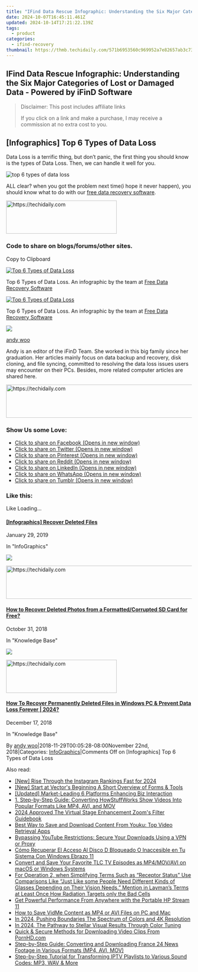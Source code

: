 ```yaml
---
title: "IFind Data Rescue Infographic: Understanding the Six Major Categories of Lost or Damaged Data - Powered by iFinD Software"
date: 2024-10-07T16:45:11.461Z
updated: 2024-10-14T17:21:22.139Z
tags:
  - product
categories:
  - ifind-recovery
thumbnail: https://thmb.techidaily.com/571b6953560c969952a7e82657ab3c73d752ed211ca4fd673ea682421459ce79.png
---
```


## IFind Data Rescue Infographic: Understanding the Six Major Categories of Lost or Damaged Data - Powered by iFinD Software

>  Disclaimer: This post includes affiliate links
>
>  If you click on a link and make a purchase, I may receive a commission at no extra cost to you.
>

## \[Infographics\] Top 6 Types of Data Loss

Data Loss is a terrific thing, but don’t panic, the first thing you should know is the types of Data Loss. Then, we can handle it well for you.

![top 6 types of data loss](https://i0.wp.com/www.ifind-recovery.com/wp-content/uploads/2018/11/top-6-types-of-data-loss.jpg?resize=800%2C2000&ssl=1 "top 6 types of data loss")

ALL clear? when you got the problem next time(i hope it never happen), you should know what to do with our [free data recovery software](https://www.ifind-recovery.com/).

<!-- affiliate ads begin -->
<a href="https://aligracehair.sjv.io/c/5597632/1925468/19272" target="_top" id="1925468">
  <img src="//a.impactradius-go.com/display-ad/19272-1925468" border="0" alt="https://techidaily.com" width="300" height="90"/>
</a>
<img height="0" width="0" src="https://aligracehair.sjv.io/i/5597632/1925468/19272" style="position:absolute;visibility:hidden;" border="0" />
<!-- affiliate ads end -->

### **Code to share on blogs/forums/other sites.**

Copy to Clipboard

<a href=" https://www.ifind-recovery.com/data-recovery-infographics/infographics-top-6-types-of-data-loss/" title="Top 6 Types of Data Loss Infographic - iFinD"><img decoding="async" src="https://i0.wp.com/www.ifind-recovery.com/wp-content/uploads/2018/11/top-6-types-of-data-loss.jpg?w=1100&ssl=1" alt="Top 6 Types of Data Loss" data-recalc-dims="1" /></a><p>Top 6 Types of Data Loss. An infographic by the team at <a href="https://www.ifind-recovery.com" title="Free Data Recovery Software">Free Data Recovery Software</a><p></p>

<a href=" https://www.ifind-recovery.com/data-recovery-infographics/infographics-top-6-types-of-data-loss/" title="Top 6 Types of Data Loss Infographic - iFinD"><img decoding="async" src="https://i0.wp.com/www.ifind-recovery.com/wp-content/uploads/2018/11/top-6-types-of-data-loss.jpg?w=1100&ssl=1" alt="Top 6 Types of Data Loss" data-recalc-dims="1" /></a><p>Top 6 Types of Data Loss. An infographic by the team at <a href="https://www.ifind-recovery.com" title="Free Data Recovery Software">Free Data Recovery Software</a><p></p>

![](https://i0.wp.com/www.ifind-recovery.com/wp-content/uploads/2024/03/R-C.png?resize=100%2C100&ssl=1)

[andy woo](https://www.ifind-recovery.com/author/andywoo/)

Andy is an editor of the iFinD Team. She worked in this big family since her graduation. Her articles mainly focus on data backup and recovery, disk cloning, and file syncing, committed to resolving the data loss issues users may encounter on their PCs. Besides, more related computer articles are shared here.

<!-- affiliate ads begin -->
<a href="https://appsumo.8odi.net/c/5597632/2037334/7443" target="_top" id="2037334">
  <img src="//a.impactradius-go.com/display-ad/7443-2037334" border="0" alt="https://techidaily.com" width="728" height="90"/>
</a>
<img height="0" width="0" src="https://appsumo.8odi.net/i/5597632/2037334/7443" style="position:absolute;visibility:hidden;" border="0" />
<!-- affiliate ads end -->

### Show Us some Love:

* [Click to share on Facebook (Opens in new window)](https://www.ifind-recovery.com/data-recovery-infographics/infographics-top-6-types-of-data-loss/?share=facebook&nb=1 "Click to share on Facebook")
* [Click to share on Twitter (Opens in new window)](https://www.ifind-recovery.com/data-recovery-infographics/infographics-top-6-types-of-data-loss/?share=twitter&nb=1 "Click to share on Twitter")
* [Click to share on Pinterest (Opens in new window)](https://www.ifind-recovery.com/data-recovery-infographics/infographics-top-6-types-of-data-loss/?share=pinterest&nb=1 "Click to share on Pinterest")
* [Click to share on Reddit (Opens in new window)](https://www.ifind-recovery.com/data-recovery-infographics/infographics-top-6-types-of-data-loss/?share=reddit&nb=1 "Click to share on Reddit")
* [Click to share on LinkedIn (Opens in new window)](https://www.ifind-recovery.com/data-recovery-infographics/infographics-top-6-types-of-data-loss/?share=linkedin&nb=1 "Click to share on LinkedIn")
* [Click to share on WhatsApp (Opens in new window)](https://www.ifind-recovery.com/data-recovery-infographics/infographics-top-6-types-of-data-loss/?share=jetpack-whatsapp&nb=1 "Click to share on WhatsApp")
* [Click to share on Tumblr (Opens in new window)](https://www.ifind-recovery.com/data-recovery-infographics/infographics-top-6-types-of-data-loss/?share=tumblr&nb=1 "Click to share on Tumblr")

### Like this:

Like Loading...

[](https://www.ifind-recovery.com/data-recovery-infographics/infographics-recover-deleted-files/ "[Infographics] Recover Deleted Files")

#### [\[Infographics\] Recover Deleted Files](https://www.ifind-recovery.com/data-recovery-infographics/infographics-recover-deleted-files/ "[Infographics] Recover Deleted Files")

January 29, 2019

In "InfoGraphics"

[![](https://i0.wp.com/www.ifind-recovery.com/wp-content/uploads/2018/10/How-To-Recover-Deleted-Photos-Pictures-From-SD-Card-1.jpg?fit=640%2C426&ssl=1&resize=350%2C200)](https://www.ifind-recovery.com/how-to/how-to-recover-deleted-photos-from-sd-card/ "How to Recover Deleted Photos from a Formatted/Corrupted SD Card for Free?")

<!-- affiliate ads begin -->
<a href="https://appsumo.8odi.net/c/5597632/2043662/7443" target="_top" id="2043662">
  <img src="//a.impactradius-go.com/display-ad/7443-2043662" border="0" alt="https://techidaily.com" width="728" height="90"/>
</a>
<img height="0" width="0" src="https://appsumo.8odi.net/i/5597632/2043662/7443" style="position:absolute;visibility:hidden;" border="0" />
<!-- affiliate ads end -->

#### [How to Recover Deleted Photos from a Formatted/Corrupted SD Card for Free?](https://www.ifind-recovery.com/how-to/how-to-recover-deleted-photos-from-sd-card/ "How to Recover Deleted Photos from a Formatted/Corrupted SD Card for Free?")

October 31, 2018

In "Knowledge Base"

[![](https://i0.wp.com/www.ifind-recovery.com/wp-content/uploads/2018/12/Windows_10.png?fit=1025%2C576&ssl=1&resize=350%2C200)](https://www.ifind-recovery.com/how-to/recover-deleted-files-windows-10-7-8/ "How To Recover Permanently Deleted Files in Windows PC &#038; Prevent Data Loss Forever | 2024?")

<!-- affiliate ads begin -->
<a href="https://aligracehair.sjv.io/c/5597632/1938745/19272" target="_top" id="1938745">
  <img src="//a.impactradius-go.com/display-ad/19272-1938745" border="0" alt="https://techidaily.com" width="300" height="90"/>
</a>
<img height="0" width="0" src="https://aligracehair.sjv.io/i/5597632/1938745/19272" style="position:absolute;visibility:hidden;" border="0" />
<!-- affiliate ads end -->

#### [How To Recover Permanently Deleted Files in Windows PC & Prevent Data Loss Forever | 2024?](https://www.ifind-recovery.com/how-to/recover-deleted-files-windows-10-7-8/ "How To Recover Permanently Deleted Files in Windows PC &#038; Prevent Data Loss Forever | 2024?")

December 17, 2018

In "Knowledge Base"

By [andy woo](https://www.ifind-recovery.com/author/andywoo/ "Posts by andy woo")|2018-11-29T00:05:28-08:00November 22nd, 2018|Categories: [InfoGraphics](https://www.ifind-recovery.com/category/data-recovery-infographics/)|Comments Off on \[Infographics\] Top 6 Types of Data Loss

<ins class="adsbygoogle"
     style="display:block"
     data-ad-format="autorelaxed"
     data-ad-client="ca-pub-7571918770474297"
     data-ad-slot="1223367746"></ins>

<ins class="adsbygoogle"
     style="display:block"
     data-ad-client="ca-pub-7571918770474297"
     data-ad-slot="8358498916"
     data-ad-format="auto"
     data-full-width-responsive="true"></ins>

<span class="atpl-alsoreadstyle">Also read:</span>
<div><ul>
<li><a href="https://instagram-video-recordings.techidaily.com/new-rise-through-the-instagram-rankings-fast-for-2024/"><u>[New] Rise Through the Instagram Rankings Fast for 2024</u></a></li>
<li><a href="https://extra-skills.techidaily.com/new-start-at-vectors-beginning-a-short-overview-of-forms-and-tools/"><u>[New] Start at Vector's Beginning A Short Overview of Forms & Tools</u></a></li>
<li><a href="https://extra-guidance.techidaily.com/updated-market-leading-6-platforms-enhancing-biz-interaction/"><u>[Updated] Market-Leading 6 Platforms Enhancing Biz Interaction</u></a></li>
<li><a href="https://win-reviews.techidaily.com/1-step-by-step-guide-converting-howstuffworks-show-videos-into-popular-formats-like-mp4-avi-and-mov/"><u>1. Step-by-Step Guide: Converting HowStuffWorks Show Videos Into Popular Formats Like MP4, AVI, and MOV</u></a></li>
<li><a href="https://some-approaches.techidaily.com/2024-approved-the-virtual-stage-enhancement-zooms-filter-guidebook/"><u>2024 Approved The Virtual Stage Enhancement Zoom's Filter Guidebook</u></a></li>
<li><a href="https://win-reviews.techidaily.com/best-way-to-save-and-download-content-from-youku-top-video-retrieval-apps/"><u>Best Way to Save and Download Content From Youku: Top Video Retrieval Apps</u></a></li>
<li><a href="https://win-reviews.techidaily.com/bypassing-youtube-restrictions-secure-your-downloads-using-a-vpn-or-proxy/"><u>Bypassing YouTube Restrictions: Secure Your Downloads Using a VPN or Proxy</u></a></li>
<li><a href="https://win-hot.techidaily.com/como-recuperar-el-acceso-al-disco-d-bloqueado-o-inaccesible-en-tu-sistema-con-windows-ebrazo-11/"><u>Cómo Recuperar El Acceso Al Disco D Bloqueado O Inaccesible en Tu Sistema Con Windows Ebrazo 11</u></a></li>
<li><a href="https://win-reviews.techidaily.com/convert-and-save-your-favorite-tlc-tv-episodes-as-mp4movavi-on-macos-or-windows-systems/"><u>Convert and Save Your Favorite TLC TV Episodes as MP4/MOV/AVI on macOS or Windows Systems</u></a></li>
<li><a href="https://buynow-info.techidaily.com/for-operation-2-when-simplifying-terms-such-as-receptor-status-use-comparisons-like-just-like-some-people-need-different-kinds-of-glasses-depending-on-their37/"><u>For Operation 2, when Simplifying Terms Such as “Receptor Status” Use Comparisons Like “Just Like some People Need Different Kinds of Glasses Depending on Their Vision Needs.” Mention in Layman’s Terms at Least Once How Radiation Targets only the Bad Cells</u></a></li>
<li><a href="https://buynow-info.techidaily.com/get-powerful-performance-from-anywhere-with-the-portable-hp-stream-11/"><u>Get Powerful Performance From Anywhere with the Portable HP Stream 11</u></a></li>
<li><a href="https://win-reviews.techidaily.com/how-to-save-vidme-content-as-mp4-or-avi-files-on-pc-and-mac/"><u>How to Save VidMe Content as MP4 or AVI Files on PC and Mac</u></a></li>
<li><a href="https://fox-access.techidaily.com/in-2024-pushing-boundaries-the-spectrum-of-colors-and-4k-resolution/"><u>In 2024, Pushing Boundaries The Spectrum of Colors and 4K Resolution</u></a></li>
<li><a href="https://some-skills.techidaily.com/in-2024-the-pathway-to-stellar-visual-results-through-color-tuning/"><u>In 2024, The Pathway to Stellar Visual Results Through Color Tuning</u></a></li>
<li><a href="https://win-reviews.techidaily.com/quick-and-secure-methods-for-downloading-video-clips-from-pornhdcom/"><u>Quick & Secure Methods for Downloading Video Clips From PornHD.com</u></a></li>
<li><a href="https://win-reviews.techidaily.com/step-by-step-guide-converting-and-downloading-france-24-news-footage-in-various-formats-mp4-avi-mov/"><u>Step-by-Step Guide: Converting and Downloading France 24 News Footage in Various Formats (MP4, AVI, MOV)</u></a></li>
<li><a href="https://win-reviews.techidaily.com/step-by-step-tutorial-for-transforming-iptv-playlists-to-various-sound-codes-mp3-wav-and-more/"><u>Step-by-Step Tutorial for Transforming IPTV Playlists to Various Sound Codes: MP3, WAV & More</u></a></li>
</ul></div>

